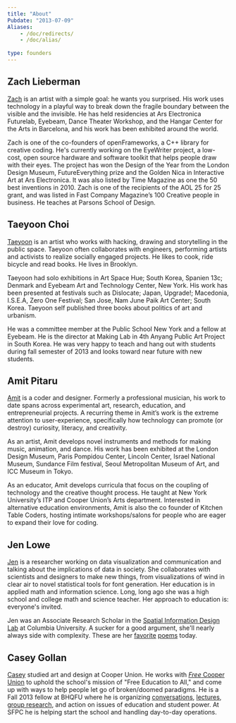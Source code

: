 ```yaml
---
title: "About"
Pubdate: "2013-07-09"
Aliases:
    - /doc/redirects/
    - /doc/alias/   
    
type: founders
---
```


## Zach Lieberman

[Zach](http://thesystemis.com/) is an artist with a simple goal: he wants you surprised. His work uses technology in a playful way to break down the fragile boundary between the visible and the invisible. He has held residencies at Ars Electronica Futurelab, Eyebeam, Dance Theater Workshop, and the Hangar Center for the Arts in Barcelona, and his work has been exhibited around the world. 

Zach is one of the co-founders of openFrameworks, a C++ library for creative coding. He's currently working on the EyeWriter project, a low-cost, open source hardware and software toolkit that helps people draw with their eyes. The project has won the Design of the Year from the London Design Museum, FutureEverything prize and the Golden Nica in Interactive Art at Ars Electronica. It was also listed by Time Magazine as one the 50 best inventions in 2010. Zach is one of the recipients of the AOL 25 for 25 grant, and was listed in Fast Company Magazine’s 100 Creative people in business. He teaches at Parsons School of Design.
 
## Taeyoon Choi

[Taeyoon](http://taeyoonchoi.com/) is an artist who works with hacking, drawing and storytelling in the public space. Taeyoon often collaborates with engineers, performing artists and activists to realize socially engaged projects. He likes to cook, ride bicycle and read books. He lives in Brooklyn. 

Taeyoon had solo exhibitions in Art Space Hue; South Korea, Spanien 13c; Denmark and Eyebeam Art and Technology Center, New York. His work has been presented at festivals such as Dislocate; Japan, Upgrade!; Macedonia, I.S.E.A, Zero One Festival; San Jose, Nam June Paik Art Center; South Korea. Taeyoon self published three books about politics of art and urbanism.

He was a committee member at the Public School New York and a fellow at Eyebeam. He is the director at Making Lab in 4th Anyang Public Art Project in South Korea. He was very happy to teach and hang out with students during fall semester of 2013 and looks toward near future with new students.    

## Amit Pitaru

[Amit](http://pitaru.com/) is a coder and designer. Formerly a professional musician, his work to date spans across experimental art, research, education, and entrepreneurial projects. A recurring theme in Amit’s work is the extreme attention to user-experience, specifically how technology can promote (or destroy) curiosity, literacy, and creativity.

As an artist, Amit develops novel instruments and methods for making music, animation, and dance. His work has been exhibited at the London Design Museum, Paris Pompidou Center, Lincoln Center, Israel National Museum, Sundance Film festival, Seoul Metropolitan Museum of Art, and ICC Museum in Tokyo.

As an educator, Amit develops curricula that focus on the coupling of technology and the creative thought process. He taught at New York University’s ITP and Cooper Union’s Arts department. Interested in alternative education environments, Amit is also the co founder of Kitchen Table Coders, hosting intimate workshops/salons for people who are eager to expand their love for coding.

## Jen Lowe

[Jen](http://www.datatelling.com/) is a researcher working on data visualization and communication and talking about the implications of data in society. She collaborates with scientists and designers to make new things, from visualizations of wind in clear air to novel statistical tools for font generation. Her education is in applied math and information science. Long, long ago she was a high school and college math and science teacher. Her approach to education is: everyone's invited.

Jen was an Associate Research Scholar in the [Spatial Information Design Lab](http://www.spatialinformationdesignlab.org/) at Columbia University. A sucker for a good argument, she'll nearly always side with complexity. These are her [favorite](http://www.poetryfoundation.org/poem/171140) [poems](http://www.theparisreview.org/poetry/6090/two-poems-kevin-prufer) today.

 
## Casey Gollan

[Casey](http://caseyagollan.com) studied art and design at Cooper Union. He works with <a href="http://facebook.com/freecooperunion"><em>Free</em> Cooper Union</a> to uphold the school's mission of "Free Education to All," and come up with ways to help people let go of broken/doomed paradigms. He is a Fall 2013 fellow at BHQFU where he is organizing [conversations](http://bhqfu.org/they-cant-kill-us-all), [lectures](http://bhqfu.org/lecture-series), [group research](http://education.hackpad.com), and action on issues of education and student power. At SFPC he is helping start the school and handling day-to-day operations.
